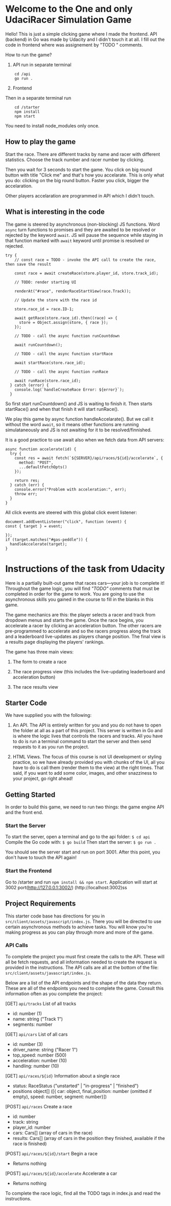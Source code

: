 # Welcome to the One and only UdaciRacer Simulation Game

Hello! This is just a simple clicking game where I made the frontend. API (backend) in Go was made by Udacity and I didn't touch it at all. I fill out the code in frontend where was assignement by "TODO " comments.

How to run the game?
1. API run in separate terminal 
``` 
    cd /api
    go run .
```    

2. Frontend

Then in a separate terminal run

``` 
    cd /starter
    npm install
    npm start
```
You need to install node_modules only once.

## How to play the game

Start the race. There are different tracks by name and racer with different statistics. Choose the track number and racer number by clicking.

Then you wait for 3 seconds to start the game. You click on big round  button with title "Click me" and that's how you accelarate. This is only what you do: clicking on the big round button.
Faster you click, bigger the accelaration.

Other players accelaration are programmed in API which I didn't touch.

## What is interesting in the code

The game is steered by asynchronous (non-blocking) JS functions. Word `async` turn functions to promises and they are awaited to be resolved or rejected by the keyword `await`. JS will pause the sequence while staying in that function marked with `await` keyword  until promise is resolved or rejected.

```  
try {
    // const race = TODO - invoke the API call to create the race, then save the result
    
    const race = await createRace(store.player_id, store.track_id); 

    // TODO: render starting UI
    
    renderAt("#race", renderRaceStartView(race.Track));

    // Update the store with the race id
    
    store.race_id = race.ID-1;

    await getRace(store.race_id).then((race) => {
      store = Object.assign(store, { race });
    });

    // TODO - call the async function runCountdown
    
    await runCountdown();
    
    // TODO - call the async function startRace
    
    await startRace(store.race_id);
    
    // TODO - call the async function runRace
    
    await runRace(store.race_id);
  } catch (error) {
    console.log(`handleCreateRace Error: ${error}`);
  }
```
 So first start runCountdown() and JS is waiting to finish it. Then starts startRace() and when that finish it will start runRace().

We play this game by async function handleAccelarate(). But we call it without the word `await`,
so it means other functions are running simulataneously and JS is not awaiting for it to be resolved/finnished.

It is a good practice to use await also when we fetch data from API servers:

```
async function accelerate(id) {
  try {
    const res = await fetch(`${SERVER}/api/races/${id}/accelerate`, {
      method: "POST",
      ...defaultFetchOpts()
    });

    return res;
  } catch (err) {
    console.error("Problem with acceleration:", err);
    throw err;
  }
}
```

All click events are steered with this global click event listener:

```
document.addEventListener("click", function (event) {
const { target } = event;
  
});
if (target.matches("#gas-peddle")) {
  handleAccelerate(target);
}
```




# Instructions of the task from Udacity

Here is a partially built-out game that races cars—your job is to complete it! Throughout the game logic, you will find _"TODO"_ comments that must be completed in order for the game to work. You are going to use the asynchronous skills you gained in the course to fill in the blanks in this game.

The game mechanics are this: the player selects a racer and track from dropdown menus and starts the game. Once the race begins, you accelerate a racer by clicking an acceleration button. The other racers are pre-programmed to accelerate and so the racers progress along the track and a leaderboard live-updates as players change position. The final view is a results page displaying the players' rankings.

The game has three main views:

1. The form to create a race

2. The race progress view (this includes the live-updating leaderboard and acceleration button)

3. The race results view

## Starter Code

We have supplied you with the following:

1. An API. The API is entirely written for you and you do not have to open the folder at all as a part of this project. This server is written in Go and is where the logic lives that controls the racers and tracks. All you have to do is run a terminal command to start the server and then send requests to it as you run the project.

2. HTML Views. The focus of this course is not UI development or styling practice, so we have already provided you with chunks of the UI, all you have to do is call them (render them to the view) at the right times. That said, if you want to add some color, images, and other snazziness to your project, go right ahead!

## Getting Started

In order to build this game, we need to run two things: the game engine API and the front end.

### Start the Server

To start the server, open a terminal and go to the api folder: `$ cd api`
Compile the Go code with: `$ go build`
Then start the server: `$ go run .`

You should see the server start and run on port 3001. After this point, you don't have to touch the API again!

### Start the Frontend

Go to /starter and run  `npm install && npm start`. Application will start at 3002 port(http://127.0.0.1:3002/) (http://localhost:3002)ss


## Project Requirements

This starter code base has directions for you in `src/client/assets/javascript/index.js`. There you will be directed to use certain asynchronous methods to achieve tasks. You will know you're making progress as you can play through more and more of the game.

### API Calls

To complete the project you must first create the calls to the API. These will all be fetch requests, and all information needed to create the request is provided in the instructions. The API calls are all at the bottom of the file: `src/client/assets/javascript/index.js`.

Below are a list of the API endpoints and the shape of the data they return. These are all of the endpoints you need to complete the game. Consult this information often as you complete the project:

[GET] `api/tracks`
List of all tracks

- id: number (1)
- name: string ("Track 1")
- segments: number[]([87,47,29,31,78,25,80,76,60,14....])

[GET] `api/cars`
List of all cars

- id: number (3)
- driver_name: string ("Racer 1")
- top_speed: number (500)
- acceleration: number (10)
- handling: number (10)

[GET] `api/races/${id}`
Information about a single race

- status: RaceStatus ("unstarted" | "in-progress" | "finished")
- positions object[] ([{ car: object, final_position: number (omitted if empty), speed: number, segment: number}])

[POST] `api/races`
Create a race

- id: number
- track: string
- player_id: number
- cars: Cars[] (array of cars in the race)
- results: Cars[] (array of cars in the position they finished, available if the race is finished)

[POST] `api/races/${id}/start`
Begin a race

- Returns nothing

[POST] `api/races/${id}/accelerate`
Accelerate a car

- Returns nothing

To complete the race logic, find all the TODO tags in index.js and read the instructions.

